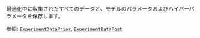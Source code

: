 最適化中に収集されたすべてのデータと、モデルのパラメータおよびハイパーパラメータを保存します。

参照: [`ExperimentDataPrior`](@ref), [`ExperimentDataPost`](@ref)
